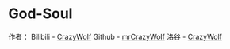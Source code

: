 # God-Soul

作者：
Bilibili - [CrazyWolf](https://space.bilibili.com/1757828105?spm_id_from=333.1007.0.0)
Github - [mrCrazyWolf](https://github.com/mrCrazyWolf)
洛谷 - [CrazyWolf](https://luogu.com/user/509154)

